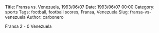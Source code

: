 Title: Fransa vs. Venezuela, 1993/06/07
Date: 1993/06/07 00:00
Category: sports
Tags: football, football scores, Fransa, Venezuela
Slug: fransa-vs-venezuela
Author: carbonero


Fransa 2 - 0 Venezuela
